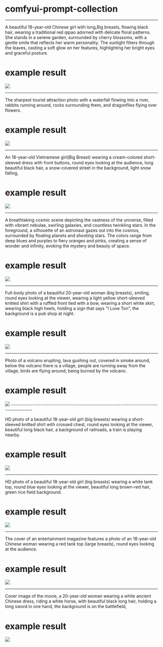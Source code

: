 # comfyui-prompt-collection
-----------------------------------------------------------------------------------------
A beautiful 18-year-old Chinese girl with long,Big breasts, flowing black hair, wearing a traditional red qipao adorned with delicate floral patterns. She stands in a serene garden, surrounded by cherry blossoms, with a gentle smile that reflects her warm personality. The sunlight filters through the leaves, casting a soft glow on her features, highlighting her bright eyes and graceful posture.
# example result
<img src=ComfyUI_temp_rlunc_00001_.png />


-----------------------------------------------------------------------------------------
The sharpest tourist attraction photo with a waterfall flowing into a river, rabbits running around, rocks surrounding them, and dragonflies flying over flowers.
# example result
<img src=ComfyUI_temp_rlunc_00003_.png />

-----------------------------------------------------------------------------------------

An 18-year-old Vietnamese girl(ฺBig Breast) wearing a cream-colored short-sleeved dress with front buttons, round eyes looking at the audience, long beautiful black hair, a snow-covered street in the background, light snow falling,

# example result
<img src=ComfyUI_temp_rlunc_00004_.png />

-----------------------------------------------------------------------------------------

A breathtaking cosmic scene depicting the vastness of the universe, filled with vibrant nebulae, swirling galaxies, and countless twinkling stars. In the foreground, a silhouette of an astronaut gazes out into the cosmos, surrounded by floating planets and shooting stars. The colors range from deep blues and purples to fiery oranges and pinks, creating a sense of wonder and infinity, evoking the mystery and beauty of space.

# example result
<img src=ComfyUI_temp_rlunc_00005_.png />

-----------------------------------------------------------------------------------------

Full-body photo of a beautiful 20-year-old woman (big breasts), smiling, round eyes looking at the viewer, wearing a light yellow short-sleeved knitted shirt with a ruffled front tied with a bow, wearing a short white skirt, wearing black high heels, holding a sign that says "I Love Ton", the background is a pub shop at night.

# example result
<img src=ComfyUI_temp_rlunc_00006_.png />

-----------------------------------------------------------------------------------------

Photo of a volcano erupting, lava gushing out, covered in smoke around, below the volcano there is a village, people are running away from the village, birds are flying around, being burned by the volcano.

# example result
<img src=ComfyUI_temp_rlunc_00007_.png />
-----------------------------------------------------------------------------------------

HD photo of a beautiful 18-year-old girl (big breasts) wearing a short-sleeved knitted shirt with crossed chest, round eyes looking at the viewer, beautiful long black hair, a background of railroads, a train is playing nearby.

# example result
<img src=ComfyUI_temp_rlunc_00008_.png />

-----------------------------------------------------------------------------------------
HD photo of a beautiful 18-year-old girl (big breasts) wearing a white tank top, round blue eyes looking at the viewer, beautiful long brown-red hair, green rice field background.

# example result
<img src=ComfyUI_temp_rlunc_00009_.png />

-----------------------------------------------------------------------------------------
The cover of an entertainment magazine features a photo of an 18-year-old Chinese woman wearing a red tank top (large breasts), round eyes looking at the audience.

# example result
<img src=ComfyUI_temp_tulcn_000010_.png />

-----------------------------------------------------------------------------------------
Cover image of the movie, a 20-year-old woman wearing a white ancient Chinese dress, riding a white horse, with beautiful black long hair, holding a long sword in one hand, the background is on the battlefield,

# example result
<img src=ComfyUI_temp_tulcn_000010_.png />
